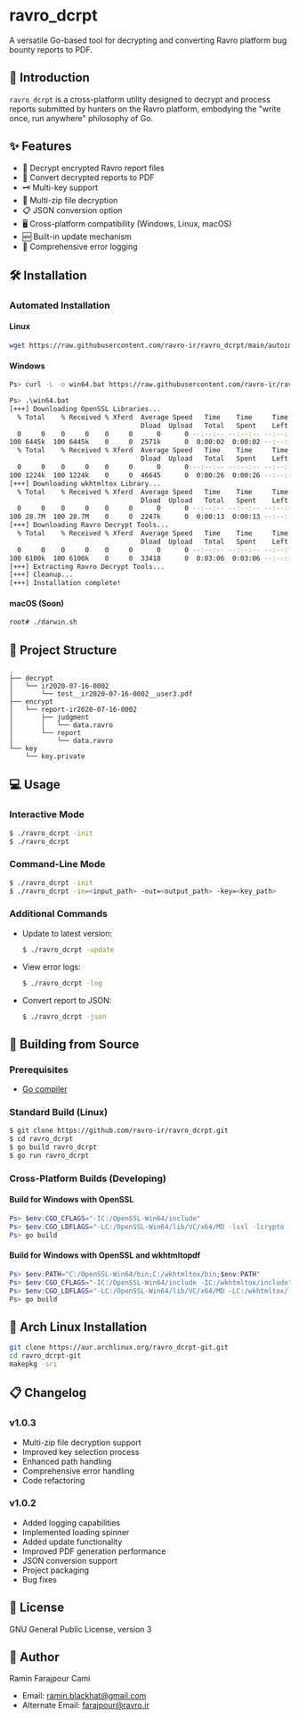 # ravro_dcrpt

A versatile Go-based tool for decrypting and converting Ravro platform bug bounty reports to PDF.

## 🚀 Introduction

`ravro_dcrpt` is a cross-platform utility designed to decrypt and process reports submitted by hunters on the Ravro platform, embodying the "write once, run anywhere" philosophy of Go.

## ✨ Features

- 🔐 Decrypt encrypted Ravro report files
- 📄 Convert decrypted reports to PDF
- 🗝️ Multi-key support
- 🔄 Multi-zip file decryption
- 📋 JSON conversion option
- 🖥️ Cross-platform compatibility (Windows, Linux, macOS)
- 🆕 Built-in update mechanism
- 🐞 Comprehensive error logging

## 🛠️ Installation


### Automated Installation

#### Linux
```bash
wget https://raw.githubusercontent.com/ravro-ir/ravro_dcrpt/main/autoinstall/linux.sh -O - | sh
```

#### Windows
```bash
Ps> curl -L -o win64.bat https://raw.githubusercontent.com/ravro-ir/ravro_dcrpt/refs/heads/main/autoinstall/win64.bat

Ps> .\win64.bat
[+++] Downloading OpenSSL Libraries...
  % Total    % Received % Xferd  Average Speed   Time    Time     Time  Current
                                 Dload  Upload   Total   Spent    Left  Speed
  0     0    0     0    0     0      0      0 --:--:-- --:--:-- --:--:--     0
100 6445k  100 6445k    0     0  2571k      0  0:00:02  0:00:02 --:--:-- 8572k
  % Total    % Received % Xferd  Average Speed   Time    Time     Time  Current
                                 Dload  Upload   Total   Spent    Left  Speed
  0     0    0     0    0     0      0      0 --:--:-- --:--:-- --:--:--     0
100 1224k  100 1224k    0     0  46645      0  0:00:26  0:00:26 --:--:-- 51891
[+++] Downloading wkhtmltox Library...
  % Total    % Received % Xferd  Average Speed   Time    Time     Time  Current
                                 Dload  Upload   Total   Spent    Left  Speed
  0     0    0     0    0     0      0      0 --:--:-- --:--:-- --:--:--     0
100 28.7M  100 28.7M    0     0  2247k      0  0:00:13  0:00:13 --:--:-- 1839k
[+++] Downloading Ravro Decrypt Tools...
  % Total    % Received % Xferd  Average Speed   Time    Time     Time  Current
                                 Dload  Upload   Total   Spent    Left  Speed
  0     0    0     0    0     0      0      0 --:--:-- --:--:-- --:--:--     0
100 6100k  100 6100k    0     0  33418      0  0:03:06  0:03:06 --:--:-- 29295
[+++] Extracting Ravro Decrypt Tools...
[+++] Cleanup...
[+++] Installation complete!

```

#### macOS (Soon)
```bash
root# ./darwin.sh
```

## 📂 Project Structure

```
.
├── decrypt
│   └── ir2020-07-16-0002
│       └── test__ir2020-07-16-0002__user3.pdf
├── encrypt
│   └── report-ir2020-07-16-0002
│       ├── judgment
│       │   └── data.ravro
│       └── report
│           └── data.ravro
└── key
    └── key.private
```

## 💻 Usage

### Interactive Mode
```bash
$ ./ravro_dcrpt -init
$ ./ravro_dcrpt
```

### Command-Line Mode
```bash
$ ./ravro_dcrpt -init
$ ./ravro_dcrpt -in=<input_path> -out=<output_path> -key=<key_path>
```

### Additional Commands
- Update to latest version:
  ```bash
  $ ./ravro_dcrpt -update
  ```
- View error logs:
  ```bash
  $ ./ravro_dcrpt -log
  ```
- Convert report to JSON:
  ```bash
  $ ./ravro_dcrpt -json
  ```

## 🔨 Building from Source

### Prerequisites
- [Go compiler](https://golang.org/dl)

### Standard Build (Linux)
```bash
$ git clone https://github.com/ravro-ir/ravro_dcrpt.git
$ cd ravro_dcrpt
$ go build ravro_dcrpt
$ go run ravro_dcrpt
```

### Cross-Platform Builds (Developing)

#### Build for Windows with OpenSSL
```powershell
Ps> $env:CGO_CFLAGS="-IC:/OpenSSL-Win64/include"
Ps> $env:CGO_LDFLAGS="-LC:/OpenSSL-Win64/lib/VC/x64/MD -lssl -lcrypto -lws2_32 -lcrypt32"
Ps> go build
```

#### Build for Windows with OpenSSL and wkhtmltopdf
```powershell
Ps> $env:PATH="C:/OpenSSL-Win64/bin;C:/wkhtmltox/bin;$env:PATH"
Ps> $env:CGO_CFLAGS="-IC:/OpenSSL-Win64/include -IC:/wkhtmltox/include"
Ps> $env:CGO_LDFLAGS="-LC:/OpenSSL-Win64/lib/VC/x64/MD -LC:/wkhtmltox/lib -L/C:/wkhtmltox/bin -lssl -lcrypto -lws2_32 -lcrypt32 -lwkhtmltox"
Ps> go build
```

## 🐧 Arch Linux Installation
```bash
git clone https://aur.archlinux.org/ravro_dcrpt-git.git
cd ravro_dcrpt-git
makepkg -sri
```

## 📋 Changelog

### v1.0.3
- Multi-zip file decryption support
- Improved key selection process
- Enhanced path handling
- Comprehensive error handling
- Code refactoring

### v1.0.2
- Added logging capabilities
- Implemented loading spinner
- Added update functionality
- Improved PDF generation performance
- JSON conversion support
- Project packaging
- Bug fixes

## 📄 License

GNU General Public License, version 3

## 👥 Author

Ramin Farajpour Cami
- Email: ramin.blackhat@gmail.com
- Alternate Email: farajpour@ravro.ir

